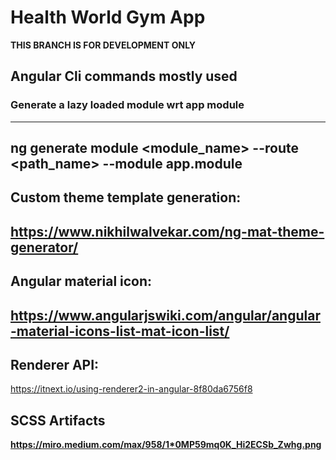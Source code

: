 # Health World Gym App
**THIS BRANCH IS FOR DEVELOPMENT ONLY**

## Angular Cli commands mostly used

### Generate a lazy loaded module wrt app module
--------------------------------------------------------------------------
ng generate module <module_name> --route <path_name> --module app.module
---------------------------------------------------------------------------
Custom theme template generation:
---------------------------------------------------------------------------
https://www.nikhilwalvekar.com/ng-mat-theme-generator/
---------------------------------------------------------------------------
Angular material icon:
---------------------------------------------------------------------------
https://www.angularjswiki.com/angular/angular-material-icons-list-mat-icon-list/
---------------------------------------------------------------------------
Renderer API:
---------------------------------------------------------------------------
https://itnext.io/using-renderer2-in-angular-8f80da6756f8

## SCSS Artifacts
<b>https://miro.medium.com/max/958/1*0MP59mq0K_Hi2ECSb_Zwhg.png</b>
